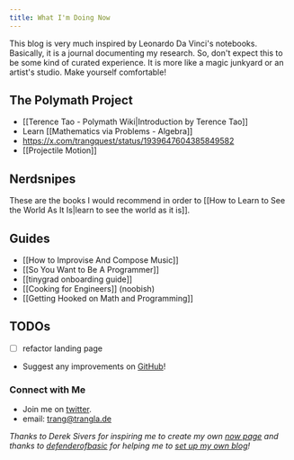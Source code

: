 ```yaml
---
title: What I'm Doing Now
---
```

This blog is very much inspired by Leonardo Da Vinci's notebooks. Basically, it is a journal documenting my research. So, don't expect this to be some kind of curated experience. It is more like a magic junkyard or an artist's studio. Make yourself comfortable!
## The Polymath Project

- [[Terence Tao - Polymath Wiki|Introduction by Terence Tao]]
- Learn [[Mathematics via Problems - Algebra]]
- https://x.com/trangquest/status/1939647604385849582
- [[Projectile Motion]]

## Nerdsnipes

These are the books I would recommend in order to [[How to Learn to See the World As It Is|learn to see the world as it is]].

## Guides

- [[How to Improvise And Compose Music]]
- [[So You Want to Be A Programmer]]
- [[tinygrad onboarding guide]]
-  [[Cooking for Engineers]] (noobish)
- [[Getting Hooked on Math and Programming]]

## TODOs

- [   ] refactor landing page
- Suggest any improvements on [GitHub](https://github.com/tinkererthinker/blog/issues)!

### Connect with Me
- Join me on [twitter](https://x.com/trangquest).
- email: trang@trangla.de


*Thanks to Derek Sivers for inspiring me to create my own [now page](https://nownownow.com/about) and thanks to [defenderofbasic](https://x.com/DefenderOfBasic) for helping me to [set up my own blog](https://github.com/DefenderOfBasic/obsidian-quartz-template)!*